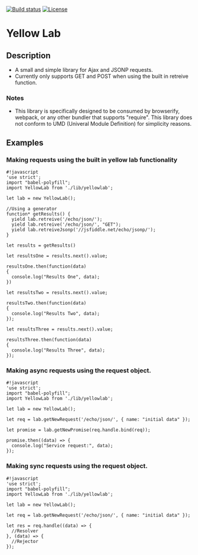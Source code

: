 [![Build status](http://travis-ci.org/exilesprx/yellow-lab.svg?branch=master)](https://travis-ci.org/exilesprx/yellow-lab/branches)
[![License](https://img.shields.io/badge/license-MIT-orange.svg)]()

# Yellow Lab

## Description

* A small and simple library for Ajax and JSONP requests.
 * Currently only supports GET and POST when using the built in retreive function.

### Notes

* This library is specifically designed to be consumed by browserify, webpack, or any other
bundler that supports "require". This library does not conform to UMD (Univeral Module Definition)
for simplicity reasons.

## Examples


### Making requests using the built in yellow lab functionality

```
#!javascript
'use strict';
import "babel-polyfill";
import YellowLab from './lib/yellowlab';

let lab = new YellowLab();

//Using a generator
function* getResults() {
  yield lab.retreive('/echo/json/');
  yield lab.retreive('/echo/json/', "GET");
  yield lab.retreiveJsonp('//jsfiddle.net/echo/jsonp/');
}

let results = getResults()

let resultsOne = results.next().value;

resultsOne.then(function(data)
{
  console.log("Results One", data);
})

let resultsTwo = results.next().value;

resultsTwo.then(function(data)
{
  console.log("Results Two", data);
});

let resultsThree = results.next().value;

resultsThree.then(function(data)
{
  console.log("Results Three", data);
});
```

### Making async requests using the request object.

```
#!javascript
'use strict';
import "babel-polyfill";
import YellowLab from './lib/yellowlab';

let lab = new YellowLab();

let req = lab.getNewRequest('/echo/json/', { name: "initial data" });

let promise = lab.getNewPromise(req.handle.bind(req));

promise.then((data) => {
  console.log("Service request:", data);
});
```

### Making sync requests using the request object.

```
#!javascript
'use strict';
import "babel-polyfill";
import YellowLab from './lib/yellowlab';

let lab = new YellowLab();

let req = lab.getNewRequest('/echo/json/', { name: "initial data" });

let res = req.handle((data) => {
  //Resolver
}, (data) => {
  //Rejector
});
```